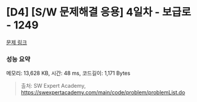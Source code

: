 # [D4] [S/W 문제해결 응용] 4일차 - 보급로 - 1249 

[문제 링크](https://swexpertacademy.com/main/code/problem/problemDetail.do?contestProbId=AV15QRX6APsCFAYD) 

### 성능 요약

메모리: 13,628 KB, 시간: 48 ms, 코드길이: 1,171 Bytes



> 출처: SW Expert Academy, https://swexpertacademy.com/main/code/problem/problemList.do